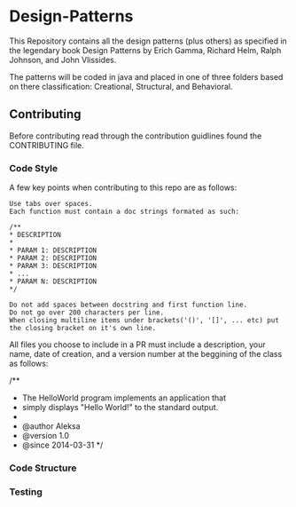 # Design-Patterns

This Repository contains all the design patterns (plus others) as specified in the legendary book Design Patterns by Erich Gamma, Richard Helm, Ralph Johnson, and John Vlissides.

The patterns will be coded in java and placed in one of three folders based on there classification: Creational, Structural, and Behavioral.

## Contributing
Before contributing read through the contribution guidlines found the CONTRIBUTING file.

### Code Style
A few key points when contributing to this repo are as follows:

    Use tabs over spaces.
    Each function must contain a doc strings formated as such:
    
    /**
    * DESCRIPTION
    *
    * PARAM 1: DESCRIPTION
    * PARAM 2: DESCRIPTION
    * PARAM 3: DESCRIPTION
    * ...
    * PARAM N: DESCRIPTION 
    */
    
    Do not add spaces between docstring and first function line.
    Do not go over 200 characters per line.
    When closing multiline items under brackets('()', '[]', ... etc) put the closing bracket on it's own line.

All files you choose to include in a PR must include a description, your name, date of creation, and a version number at the beggining of the class as follows:

/**
* The HelloWorld program implements an application that
* simply displays "Hello World!" to the standard output.
*
* @author Aleksa
* @version 1.0
* @since   2014-03-31 
*/

### Code Structure
### Testing

